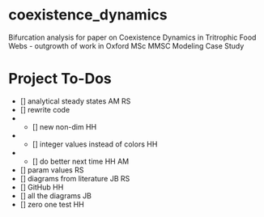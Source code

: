 # coexistence_dynamics
Bifurcation analysis for paper on Coexistence Dynamics in Tritrophic Food Webs - outgrowth of work in Oxford MSc MMSC Modeling Case Study


# Project To-Dos
- [] analytical steady states AM RS
- [] rewrite code
- - [] new non-dim HH
- - [] integer values instead of colors HH
- - [] do better next time HH AM
- [] param values RS
- [] diagrams from literature JB RS
- [] GitHub HH
- [] all the diagrams JB
- [] zero one test HH